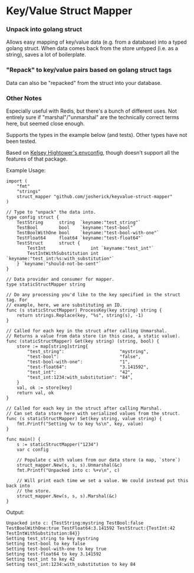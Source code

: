 # Key/Value Struct Mapper

### Unpack into golang struct
Allows easy mapping of key/value data (e.g. from a database) into a typed golang
struct. When data comes back from the store untyped (i.e. as a string), saves a
lot of boilerplate.

### "Repack" to key/value pairs based on golang struct tags
Data can also be "repacked" from the struct into your database.

### Other Notes
Especially useful with Redis, but there's a bunch of different uses.  Not
entirely sure if "marshal"/"unmarshal" are the technically correct terms here,
but seemed close enough.

Supports the types in the example below (and tests). Other types have not been
tested.

Based on [Kelsey Hightower's
envconfig](https://github.com/kelseyhightower/envconfig), though doesn't
support all the features of that package.

Example Usage:
```golang
import (
	"fmt"
	"strings"
	struct_mapper "github.com/josherick/keyvalue-struct-mapper"
)

// Type to "unpack" the data into.
type config struct {
	TestString      string  `keyname:"test_string"`
	TestBool        bool    `keyname:"test-bool"`
	TestBoolWithOne bool    `keyname:"test-bool-with-one"`
	TestFloat64     float64 `keyname:"test-float64"`
	TestStruct      struct {
		TestInt                 int `keyname:"test_int"`
		TestIntWithSubstitution int `keyname:"test_int:%s:with_substitution"`
	} `keyname:"should-not-be-sent"`
}

// Data provider and consumer for mapper.
type staticStructMapper string

// Do any processing you'd like to the key specified in the struct tag. For
// example, here, we are substituting an ID.
func (s staticStructMapper) ProcessKey(key string) string {
	return strings.Replace(key, "%s", string(s), -1)
}

// Called for each key in the struct after calling Unmarshal.
// Returns a value from data store (in this case, a static value).
func (staticStructMapper) Get(key string) (string, bool) {
	store := map[string]string{
		"test_string":                     "mystring",
		"test-bool":                       "false",
		"test-bool-with-one":              "1",
		"test-float64":                    "3.141592",
		"test_int":                        "42",
		"test_int:1234:with_substitution": "84",
	}
	val, ok := store[key]
	return val, ok
}

// Called for each key in the struct after calling Marshal.
// Can set data store here with serialized values from the struct.
func (s staticStructMapper) Set(key string, value string) {
	fmt.Printf("Setting %v to key %s\n", key, value)
}

func main() {
	s := staticStructMapper("1234")
	var c config

	// Populate c with values from our data store (a map, `store`)
	struct_mapper.New(s, s, s).Unmarshal(&c)
	fmt.Printf("Unpacked into c: %+v\n", c)

	// Will print each time we set a value. We could instead put this back into
	// the store.
	struct_mapper.New(s, s, s).Marshal(&c)
}
```

Output:
```
Unpacked into c: {TestString:mystring TestBool:false TestBoolWithOne:true TestFloat64:3.141592 TestStruct:{TestInt:42 TestIntWithSubstitution:84}}
Setting test_string to key mystring
Setting test-bool to key false
Setting test-bool-with-one to key true
Setting test-float64 to key 3.141592
Setting test_int to key 42
Setting test_int:1234:with_substitution to key 84
```
